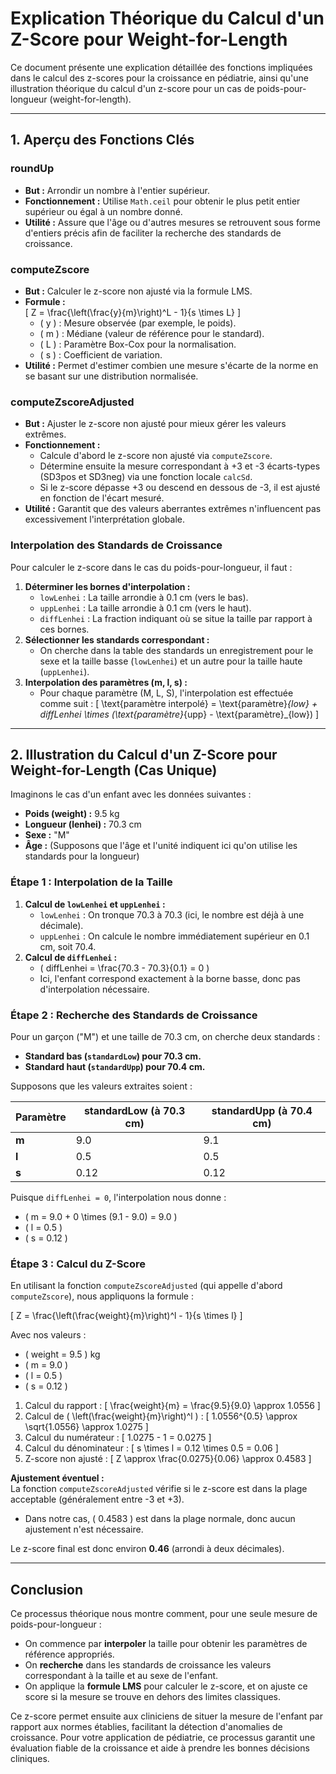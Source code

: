 # Explication Théorique du Calcul d'un Z-Score pour Weight-for-Length

Ce document présente une explication détaillée des fonctions impliquées dans le calcul des z-scores pour la croissance en pédiatrie, ainsi qu'une illustration théorique du calcul d'un z-score pour un cas de poids-pour-longueur (weight-for-length).

---

## 1. Aperçu des Fonctions Clés

### **roundUp**
- **But :** Arrondir un nombre à l'entier supérieur.
- **Fonctionnement :** Utilise `Math.ceil` pour obtenir le plus petit entier supérieur ou égal à un nombre donné.
- **Utilité :** Assure que l'âge ou d'autres mesures se retrouvent sous forme d'entiers précis afin de faciliter la recherche des standards de croissance.

### **computeZscore**
- **But :** Calculer le z-score non ajusté via la formule LMS.
- **Formule :**  
  \[
  Z = \frac{\left(\frac{y}{m}\right)^L - 1}{s \times L}
  \]
  - \( y \) : Mesure observée (par exemple, le poids).
  - \( m \) : Médiane (valeur de référence pour le standard).
  - \( L \) : Paramètre Box-Cox pour la normalisation.
  - \( s \) : Coefficient de variation.
- **Utilité :** Permet d'estimer combien une mesure s'écarte de la norme en se basant sur une distribution normalisée.

### **computeZscoreAdjusted**
- **But :** Ajuster le z-score non ajusté pour mieux gérer les valeurs extrêmes.
- **Fonctionnement :**
  - Calcule d'abord le z-score non ajusté via `computeZscore`.
  - Détermine ensuite la mesure correspondant à +3 et -3 écarts-types (SD3pos et SD3neg) via une fonction locale `calcSd`.
  - Si le z-score dépasse +3 ou descend en dessous de -3, il est ajusté en fonction de l'écart mesuré.
- **Utilité :** Garantit que des valeurs aberrantes extrêmes n'influencent pas excessivement l'interprétation globale.

### **Interpolation des Standards de Croissance**
Pour calculer le z-score dans le cas du poids-pour-longueur, il faut :
1. **Déterminer les bornes d'interpolation :**
   - `lowLenhei` : La taille arrondie à 0.1 cm (vers le bas).
   - `uppLenhei` : La taille arrondie à 0.1 cm (vers le haut).
   - `diffLenhei` : La fraction indiquant où se situe la taille par rapport à ces bornes.
2. **Sélectionner les standards correspondant :**
   - On cherche dans la table des standards un enregistrement pour le sexe et la taille basse (`lowLenhei`) et un autre pour la taille haute (`uppLenhei`).
3. **Interpolation des paramètres (m, l, s) :**
   - Pour chaque paramètre (M, L, S), l'interpolation est effectuée comme suit :
     \[
     \text{paramètre interpolé} = \text{paramètre}_{low} + diffLenhei \times (\text{paramètre}_{upp} - \text{paramètre}_{low})
     \]

---

## 2. Illustration du Calcul d'un Z-Score pour Weight-for-Length (Cas Unique)

Imaginons le cas d'un enfant avec les données suivantes :

- **Poids (weight) :** 9.5 kg  
- **Longueur (lenhei) :** 70.3 cm  
- **Sexe :** "M"  
- **Âge :** (Supposons que l'âge et l'unité indiquent ici qu'on utilise les standards pour la longueur)

### **Étape 1 : Interpolation de la Taille**

1. **Calcul de `lowLenhei` et `uppLenhei` :**
   - `lowLenhei` : On tronque 70.3 à 70.3 (ici, le nombre est déjà à une décimale).
   - `uppLenhei` : On calcule le nombre immédiatement supérieur en 0.1 cm, soit 70.4.
2. **Calcul de `diffLenhei` :**
   - \( diffLenhei = \frac{70.3 - 70.3}{0.1} = 0 \)
   - Ici, l'enfant correspond exactement à la borne basse, donc pas d'interpolation nécessaire.

### **Étape 2 : Recherche des Standards de Croissance**

Pour un garçon ("M") et une taille de 70.3 cm, on cherche deux standards :
- **Standard bas (`standardLow`) pour 70.3 cm.**
- **Standard haut (`standardUpp`) pour 70.4 cm.**

Supposons que les valeurs extraites soient :

| Paramètre | standardLow (à 70.3 cm) | standardUpp (à 70.4 cm) |
|-----------|-------------------------|-------------------------|
| **m**   | 9.0                     | 9.1                     |
| **l**   | 0.5                     | 0.5                     |
| **s**   | 0.12                    | 0.12                    |

Puisque `diffLenhei = 0`, l'interpolation nous donne :
- \( m = 9.0 + 0 \times (9.1 - 9.0) = 9.0 \)
- \( l = 0.5 \)  
- \( s = 0.12 \)

### **Étape 3 : Calcul du Z-Score**

En utilisant la fonction `computeZscoreAdjusted` (qui appelle d'abord `computeZscore`), nous appliquons la formule :

\[
Z = \frac{\left(\frac{weight}{m}\right)^l - 1}{s \times l}
\]

Avec nos valeurs :
- \( weight = 9.5 \) kg
- \( m = 9.0 \)
- \( l = 0.5 \)
- \( s = 0.12 \)

1. Calcul du rapport :
   \[
   \frac{weight}{m} = \frac{9.5}{9.0} \approx 1.0556
   \]
2. Calcul de \( \left(\frac{weight}{m}\right)^l \) :
   \[
   1.0556^{0.5} \approx \sqrt{1.0556} \approx 1.0275
   \]
3. Calcul du numérateur :
   \[
   1.0275 - 1 = 0.0275
   \]
4. Calcul du dénominateur :
   \[
   s \times l = 0.12 \times 0.5 = 0.06
   \]
5. Z-score non ajusté :
   \[
   Z \approx \frac{0.0275}{0.06} \approx 0.4583
   \]

**Ajustement éventuel :**  
La fonction `computeZscoreAdjusted` vérifie si le z-score est dans la plage acceptable (généralement entre -3 et +3).  
- Dans notre cas, \( 0.4583 \) est dans la plage normale, donc aucun ajustement n'est nécessaire.

Le z-score final est donc environ **0.46** (arrondi à deux décimales).

---

## Conclusion

Ce processus théorique nous montre comment, pour une seule mesure de poids-pour-longueur :
- On commence par **interpoler** la taille pour obtenir les paramètres de référence appropriés.
- On **recherche** dans les standards de croissance les valeurs correspondant à la taille et au sexe de l'enfant.
- On applique la **formule LMS** pour calculer le z-score, et on ajuste ce score si la mesure se trouve en dehors des limites classiques.

Ce z-score permet ensuite aux cliniciens de situer la mesure de l'enfant par rapport aux normes établies, facilitant la détection d'anomalies de croissance. Pour votre application de pédiatrie, ce processus garantit une évaluation fiable de la croissance et aide à prendre les bonnes décisions cliniques.

